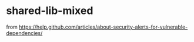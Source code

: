 # shared-lib-mixed

from https://help.github.com/articles/about-security-alerts-for-vulnerable-dependencies/
